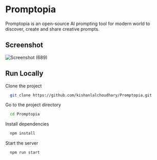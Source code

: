 # Promptopia

Promptopia is an open-source AI prompting tool for modern world to discover, create and share creative prompts.

## Screenshot

![Screenshot (689)](https://github.com/kishanlalchoudhary/Promptopia/assets/107745828/0d92b824-7b7a-4ba0-ad6f-6248d7449812)

## Run Locally

Clone the project

```bash
  git clone https://github.com/kishanlalchoudhary/Promptopia.git
```

Go to the project directory

```bash
  cd Promptopia
```

Install dependencies

```bash
  npm install
```

Start the server

```bash
  npm run start
```
